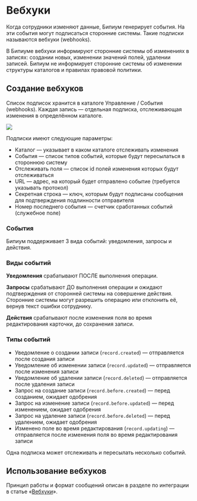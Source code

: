 # Вебхуки

Когда сотрудники изменяют данные, Бипиум генерирует события. На эти события могут подписаться сторонние системы. Такие подписки называются вебхуки (webhooks).

В Бипиуме вебхуки информируют сторонние системы об изменениях в записях: создании новых, изменении значений полей, удалении записей. Бипиум не информирует сторонние системы об изменении структуры каталогов и правилах правовой политики.

## Создание вебхуков

Список подписок хранится в каталоге Управление / События (webhooks). Каждая запись — отдельная подписка, отслеживающая изменения в определённом каталоге.

![](.gitbook/assets/webhook\_form.jpg)

Подписки имеют следующие параметры:

* Каталог — указывает в каком каталоге отслеживать изменения
* События — список типов событий, которые будут пересылаться в стороннюю систему
* Отслеживать поля — список id полей изменения которых будут отслеживаться
* URL — адрес, на который будет отправлено событие (требуется указывать протокол)
* Секретная строка — ключ, которым будут подписаны сообщения для подтверждения подлинности отправителя
* Номер последнего события — счетчик сработанных событий (служебное поле)

### События

Бипиум поддерживает 3 вида событий: уведомления, запросы и действия.

### Виды событий

**Уведомления** срабатывают ПОСЛЕ выполнения операции.

**Запросы** срабатывают ДО выполнения операции и ожидают подтверждения от сторонней системы на совершение действия. Сторонние системы могут разрешить операцию или отклонить её, вернув текст ошибки сотруднику.

**Действия** срабатывают после изменения поля во время редактирования карточки, до сохранения записи.

### Типы событий

* Уведомление о создании записи (`record.created`) — отправляется после создания записи
* Уведомление об изменении записи (`record.updated`) — отправляется после изменения записи
* Уведомление об удалении записи (`record.deleted`) — отправляется после удаления записи
* Запрос на создание записи (`record.before.created`) — перед созданием, ожидает одобрения
* Запрос на изменение записи (`record.before.updated`) — перед изменением, ожидает одобрения
* Запрос на удаление записи (`record.before.deleted`) — перед удалением, ожидает одобрения
* Изменено поле во время редактирования (`record.updating`) — отправляется после изменения поля во время редактирования записи

Одна подписка может отслеживать и пересылать несколько событий.

## Использование вебхуков

Принцип работы и формат сообщений описан в разделе по интеграции в статье «[Вебхуки](https://github.com/bpium/bpium-documentation/tree/3eee69fa93775fc88bf609ca5696e1f9581d33fa/webhooks.html)».
